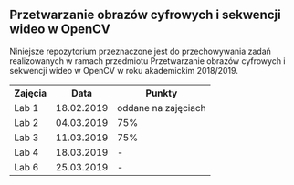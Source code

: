 ﻿## Przetwarzanie obrazów cyfrowych i sekwencji wideo w OpenCV

Niniejsze repozytorium przeznaczone jest do przechowywania
zadań realizowanych w ramach przedmiotu Przetwarzanie obrazów
cyfrowych i sekwencji wideo w OpenCV w roku akademickim 2018/2019.

<table>
	<tr>
		<th>Zajęcia</th>
		<th>Data</th>
		<th>Punkty</th>
	</tr>
	<tr>
		<td>Lab 1</td>
		<td>18.02.2019</td>
		<td>oddane na zajęciach</td>
	</tr>
	<tr>
		<td>Lab 2</td>
		<td>04.03.2019</td>
		<td>75%</td>
	</tr>
	<tr>
		<td>Lab 3</td>
		<td>11.03.2019</td>
		<td>75%</td>
	</tr>
	<tr>
		<td>Lab 4</td>
		<td>18.03.2019</td>
		<td>-</td>
	</tr>
		<tr>
		<td>Lab 6</td>
		<td>25.03.2019</td>
		<td>-</td>
	</tr>
</table>
